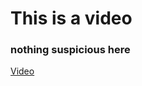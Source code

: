 # This is a video
### nothing suspicious here

[Video](https://www.youtube.com/watch?v=1U6Nzcv9Vws)
